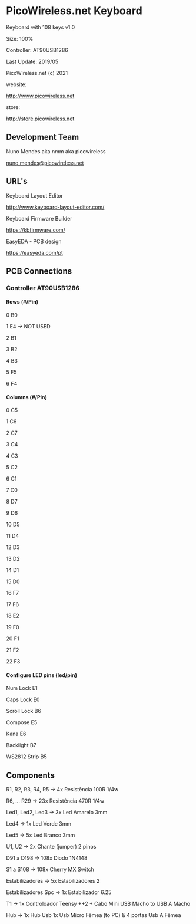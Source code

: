 # PicoWireless.net Keyboard

Keyboard with 108 keys v1.0

Size: 100%

Controller: AT90USB1286

Last Update: 2019/05


PicoWireless.net (c) 2021

website:

http://www.picowireless.net

store:

http://store.picowireless.net



## Development Team


Nuno Mendes aka nmm aka picowireless

nuno.mendes@picowireless.net


## URL's

Keyboard Layout Editor

http://www.keyboard-layout-editor.com/


Keyboard Firmware Builder

https://kbfirmware.com/


EasyEDA - PCB design

https://easyeda.com/pt


## PCB Connections

### Controller AT90USB1286

#### Rows (#/Pin)

0 	B0 

1 	E4 -> NOT USED

2 	B1

3 	B2

4 	B3

5 	F5

6 	F4


#### Columns (#/Pin)

0 	C5

1 	C6

2 	C7

3 	C4

4 	C3

5 	C2

6 	C1

7 	C0

8 	D7

9 	D6

10 	D5

11 	D4

12 	D3

13 	D2

14 	D1

15 	D0

16 	F7

17 	F6

18 	E2

19 	F0

20 	F1

21 	F2

22 	F3


#### Configure LED pins (led/pin)

Num Lock 		E1

Caps Lock 		E0

Scroll Lock 	B6

Compose 		E5

Kana 			E6

Backlight 		B7

WS2812 Strip	B5



## Components

R1, R2, R3, R4, R5  -> 4x 	Resistência 100R 1/4w

R6, ... R29			-> 23x 	Resistência 470R 1/4w

Led1, Led2, Led3 	-> 3x 	Led Amarelo 3mm

Led4 				-> 1x 	Led Verde 3mm

Led5				-> 5x 	Led Branco 3mm

U1, U2				-> 2x	Chante (jumper) 2 pinos

D91 a D198			-> 108x Diodo 1N4148

S1 a S108			-> 108x Cherry MX Switch

Estabilizadores		-> 5x 	Estabilizadores 2 

Estabilizadores Spc -> 1x 	Estabilizador   6.25

T1					-> 1x 	Controloador Teensy ++2 + Cabo Mini USB Macho to USB A Macho

Hub					-> 1x 	Hub Usb 1x Usb Micro Fêmea (to PC) & 4 portas Usb A Fêmea